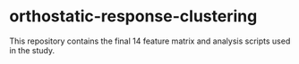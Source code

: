 # orthostatic-response-clustering
This repository contains the final 14 feature matrix and analysis scripts used in the study. 
